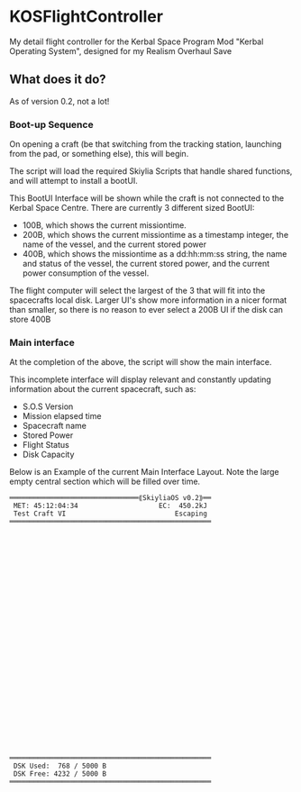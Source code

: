 # KOSFlightController
My detail flight controller for the Kerbal Space Program Mod "Kerbal Operating System", designed for my Realism Overhaul Save

## What does it do?
As of version 0.2, not a lot!

### Boot-up Sequence
On opening a craft (be that switching from the tracking station, launching from the pad, or something else), this will begin.

The script will load the required Skiylia Scripts that handle shared functions, and will attempt to install a bootUI.

This BootUI Interface will be shown while the craft is not connected to the Kerbal Space Centre. There are currently 3 different sized BootUI:
- 100B, which shows the current missiontime.
- 200B, which shows the current missiontime as a timestamp integer, the name of the vessel, and the current stored power
- 400B, which shows the missiontime as a dd:hh:mm:ss string, the name and status of the vessel, the current stored power, and the current power consumption of the vessel.

The flight computer will select the largest of the 3 that will fit into the spacecrafts local disk. Larger UI's show more information in a nicer format than smaller, so there is no reason to ever select a 200B UI if the disk can store 400B

### Main interface
At the completion of the above, the script will show the main interface.

This incomplete interface will display relevant and constantly updating information about the current spacecraft, such as:
- S.O.S Version
- Mission elapsed time
- Spacecraft name
- Stored Power
- Flight Status
- Disk Capacity

Below is an Example of the current Main Interface Layout. Note the large empty central section which will be filled over time.
```
════════════════════════════════⟪SkiyliaOS v0.2⟫══
 MET: 45:12:04:34                    EC:  450.2kJ
 Test Craft VI                           Escaping
══════════════════════════════════════════════════





























══════════════════════════════════════════════════
 DSK Used:  768 / 5000 B
 DSK Free: 4232 / 5000 B
══════════════════════════════════════════════════
```
